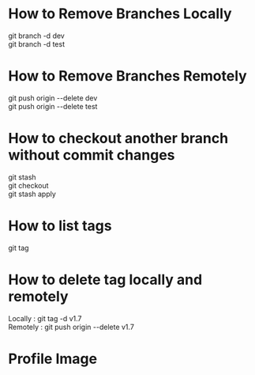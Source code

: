 # How to Remove Branches Locally
git branch -d dev<br>
git branch -d test

# How to Remove Branches Remotely
git push origin --delete dev<br>
git push origin --delete test

# How to checkout another branch without commit changes 
git stash<br>
git checkout <branch-name><br>
git stash apply

# How to list tags
git tag

# How to delete tag locally and remotely
Locally : git tag -d v1.7<br>
Remotely : git push origin --delete v1.7

# Profile Image


